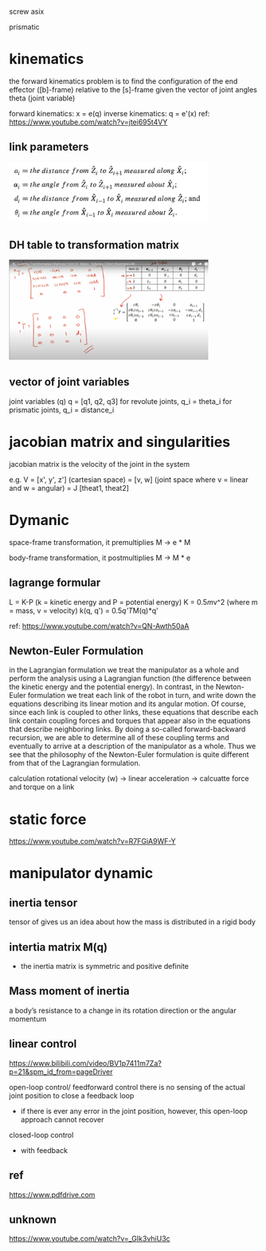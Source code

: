 screw asix

prismatic


# kinematics 

the forward kinematics problem is to find the configuration of the end effector ([b]-frame) relative to the [s]-frame given the vector of joint angles theta (joint variable)

forward kinematics: x = e(q)
inverse kinematics: q = e'(x)
ref: https://www.youtube.com/watch?v=jtei695t4VY


## link parameters
<img src="diagrams/diagram-4.png" alt="drawing" width="400"/>

## DH table to transformation matrix
<img src="diagrams/diagram-3.png" alt="drawing" width="400"/>


## vector of joint variables
joint variables (q)
q = [q1, q2, q3]
for revolute joints, q_i = theta_i
for prismatic joints, q_i = distance_i

# jacobian matrix and singularities
jacobian matrix is the velocity of the joint in the system

e.g. V = [x', y', z'] (cartesian space) = [v, w] (joint space where v = linear and w = angular) = J [theat1, theat2] 


# Dymanic

space-frame transformation, it premultiplies M -> e * M

body-frame transformation, it postmultiplies M -> M * e

## lagrange formular

L = K-P (k = kinetic energy and P = potential energy)
K = 0.5*m*v^2 (where m = mass, v = velocity)
k(q, q') = 0.5*q'T*M(q)*q'

ref: https://www.youtube.com/watch?v=QN-Awth50aA

## Newton-Euler Formulation
in the Lagrangian formulation we treat the manipulator as
a whole and perform the analysis using a Lagrangian function (the difference between the
kinetic energy and the potential energy). In contrast, in the Newton-Euler formulation we
treat each link of the robot in turn, and write down the equations describing its linear motion
and its angular motion. Of course, since each link is coupled to other links, these equations
that describe each link contain coupling forces and torques that appear also in the equations
that describe neighboring links. By doing a so-called forward-backward recursion, we are
able to determine all of these coupling terms and eventually to arrive at a description of the
manipulator as a whole. Thus we see that the philosophy of the Newton-Euler formulation
is quite different from that of the Lagrangian formulation.

calculation rotational velocity (w) -> linear acceleration -> calcuatte force and torque on a link


# static force
https://www.youtube.com/watch?v=R7FGiA9WF-Y

# manipulator dynamic
## inertia tensor 
tensor of  gives us an idea about how the mass is distributed in a rigid body

## intertia matrix M(q)
- the inertia matrix is symmetric and positive definite

## Mass moment of inertia 
 a body’s resistance to a change in its rotation direction or the angular momentum
 
## linear control
https://www.bilibili.com/video/BV1p7411m7Za?p=21&spm_id_from=pageDriver

open-loop control/ feedforward control
there is no sensing of the actual joint position to close a feedback loop
- if there is ever any error in the joint position, however, this open-loop approach cannot recover

closed-loop control
- with feedback



## ref
https://www.pdfdrive.com


## unknown
https://www.youtube.com/watch?v=_GIk3vhiU3c
